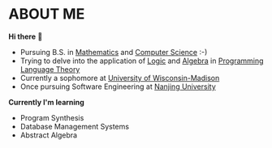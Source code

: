 # ABOUT ME

<b>Hi there</b> 👋    
- Pursuing B.S. in <ins>Mathematics</ins> and <ins>Computer Science</ins> :-)       
- Trying to delve into the application of <ins>Logic</ins> and <ins>Algebra</ins> in <ins>Programming Language Theory</ins>       
- Currently a sophomore at <ins>University of Wisconsin-Madison</ins>      
- Once pursuing Software Engineering at <ins>Nanjing University</ins>    

  

<b>Currently I'm learning</b>    
- Program Synthesis    
- Database Management Systems
- Abstract Algebra  


